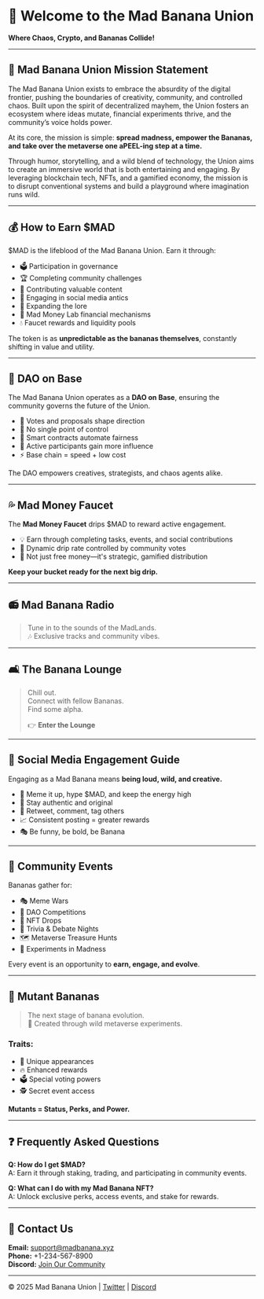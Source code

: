 # 🍌 Welcome to the Mad Banana Union
**Where Chaos, Crypto, and Bananas Collide!**

---

## 🎯 Mad Banana Union Mission Statement

The Mad Banana Union exists to embrace the absurdity of the digital frontier, pushing the boundaries of creativity, community, and controlled chaos. Built upon the spirit of decentralized mayhem, the Union fosters an ecosystem where ideas mutate, financial experiments thrive, and the community’s voice holds power.

At its core, the mission is simple: **spread madness, empower the Bananas, and take over the metaverse one aPEEL-ing step at a time.**

Through humor, storytelling, and a wild blend of technology, the Union aims to create an immersive world that is both entertaining and engaging. By leveraging blockchain tech, NFTs, and a gamified economy, the mission is to disrupt conventional systems and build a playground where imagination runs wild.

---

## 💰 How to Earn $MAD

$MAD is the lifeblood of the Mad Banana Union. Earn it through:

- 🗳 Participation in governance  
- 🏆 Completing community challenges  
- 🎨 Contributing valuable content  
- 🤳 Engaging in social media antics  
- 🔁 Expanding the lore  
- 🧪 Mad Money Lab financial mechanisms  
- 💧 Faucet rewards and liquidity pools  

The token is as **unpredictable as the bananas themselves**, constantly shifting in value and utility.

---

## 🧠 DAO on Base

The Mad Banana Union operates as a **DAO on Base**, ensuring the community governs the future of the Union.

- 🔐 Votes and proposals shape direction
- 🤝 No single point of control
- 🧩 Smart contracts automate fairness
- 🥇 Active participants gain more influence
- ⚡ Base chain = speed + low cost

The DAO empowers creatives, strategists, and chaos agents alike.

---

## 💦 Mad Money Faucet

The **Mad Money Faucet** drips $MAD to reward active engagement. 

- 💡 Earn through completing tasks, events, and social contributions  
- 🔁 Dynamic drip rate controlled by community votes  
- 💸 Not just free money—it's strategic, gamified distribution  

**Keep your bucket ready for the next big drip.**

---

## 📻 Mad Banana Radio

> Tune in to the sounds of the MadLands.  
> 🎶 Exclusive tracks and community vibes.

---

## 🛋️ The Banana Lounge

> Chill out.  
> Connect with fellow Bananas.  
> Find some alpha.  
>  
> 👉 **Enter the Lounge**

---

## 📣 Social Media Engagement Guide

Engaging as a Mad Banana means **being loud, wild, and creative.**

- 🍌 Meme it up, hype $MAD, and keep the energy high  
- 🧠 Stay authentic and original  
- 🔁 Retweet, comment, tag others  
- 📈 Consistent posting = greater rewards  
- 🎭 Be funny, be bold, be Banana  

---

## 🎉 Community Events

Bananas gather for:

- 🎭 Meme Wars  
- 🎯 DAO Competitions  
- 💎 NFT Drops  
- 🧠 Trivia & Debate Nights  
- 🗺️ Metaverse Treasure Hunts  
- 🧪 Experiments in Madness  

Every event is an opportunity to **earn, engage, and evolve**.

---

## 🧬 Mutant Bananas

> The next stage of banana evolution.  
> 🧪 Created through wild metaverse experiments.

### Traits:
- 🧬 Unique appearances  
- 🔥 Enhanced rewards  
- 🗳 Special voting powers  
- 🕵️ Secret event access  

**Mutants = Status, Perks, and Power.**

---

## ❓ Frequently Asked Questions

**Q: How do I get $MAD?**  
A: Earn it through staking, trading, and participating in community events.

**Q: What can I do with my Mad Banana NFT?**  
A: Unlock exclusive perks, access events, and stake for rewards.

---

## 📩 Contact Us

**Email:** support@madbanana.xyz  
**Phone:** +1-234-567-8900  
**Discord:** [Join Our Community](https://discord.gg/madbananaunion)

---

© 2025 Mad Banana Union | [Twitter](https://twitter.com/MadBananaUnion) | [Discord](https://discord.gg/madbananaunion)
